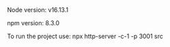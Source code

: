 Node version:
v16.13.1

npm version:
8.3.0

To run the project use:
npx http-server -c-1 -p 3001 src